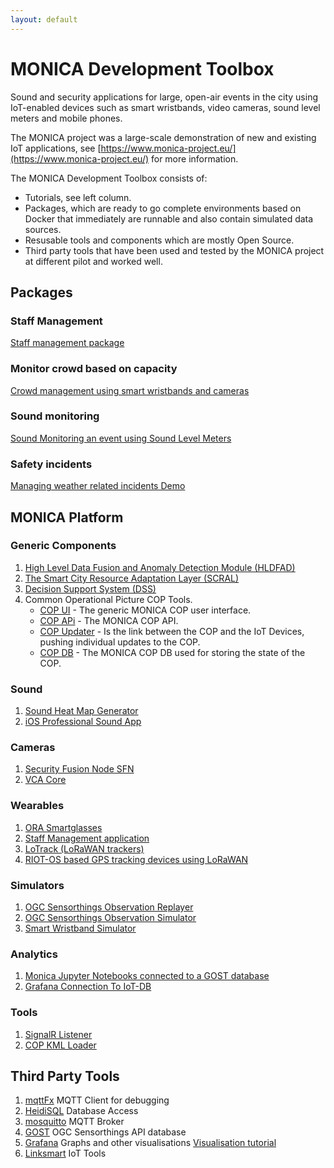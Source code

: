 ```yaml
---
layout: default
---
```


# MONICA Development Toolbox
Sound and security applications for large, open-air events in the city using IoT-enabled devices such as smart wristbands, video cameras, sound level meters and mobile phones.

The MONICA project was a large-scale demonstration of new and existing IoT applications, see [https://www.monica-project.eu/](https://www.monica-project.eu/) for more information.

The MONICA Development Toolbox consists of:
* Tutorials, see left column.
* Packages, which are ready to go complete environments based on Docker that immediately are runnable and also contain simulated data sources.
* Resusable tools and components which are mostly Open Source.
* Third party tools that have been used and tested by the MONICA project at different pilot and worked well.

## Packages

### Staff Management
[Staff management package]( https://github.com/MONICA-Project/staff-management-demo)

### Monitor crowd based on capacity
[Crowd management using smart wristbands and cameras](https://github.com/MONICA-Project/DockerGlobalWristbandSimulation)

### Sound monitoring
[Sound Monitoring an event using Sound Level Meters](https://github.com/MONICA-Project/DockerSoundDemo)

### Safety incidents
[Managing weather related incidents Demo](https://github.com/MONICA-Project/DockerEnvironmentSensorDemo)

## MONICA Platform 
### Generic Components
  1. [High Level Data Fusion and Anomaly Detection Module (HLDFAD)](https://github.com/MONICA-Project/HLDFAD_SourceCode)
  2. [The Smart City Resource Adaptation Layer (SCRAL)](https://github.com/MONICA-Project/scral-framework)
  3. [Decision Support System (DSS)](https://github.com/MONICA-Project/DSS)
  4. Common Operational Picture COP Tools.
     * [COP UI](https://github.com/MONICA-Project/COP-UI) - The generic MONICA COP user interface.
     * [COP APi](https://github.com/MONICA-Project/COP.API) - The MONICA COP API.    
     * [COP Updater](https://github.com/MONICA-Project/COPUpdater) - Is the link between the COP and the IoT Devices, pushing individual updates to the COP.    
     * [COP DB](https://github.com/MONICA-Project/COP.DB) - The MONICA COP DB used for storing the state of the COP.
     
### Sound 
  1. [Sound Heat Map Generator](https://github.com/MONICA-Project/sound-heat-map)
  2. [iOS Professional Sound App](https://github.com/MONICA-Project/ProSoundAppIOs)
  
### Cameras
  1. [Security Fusion Node SFN](https://github.com/MONICA-Project/sfn)
  2. [VCA Core](https://github.com/MONICA-Project/sfn/blob/master/VCAcore_Installation.md) 
  
### Wearables
  1. [ORA Smartglasses](https://github.com/MONICA-Project/MonicOra)
  2. [Staff Management application](https://github.com/MONICA-Project/map-project)
  3. [LoTrack (LoRaWAN trackers)](https://github.com/MONICA-Project/LoTrack)
  4. [RIOT-OS based GPS tracking devices using LoRaWAN](https://github.com/MONICA-Project/lorawan-tracker)
  
### Simulators
  1. [OGC Sensorthings Observation Replayer](https://github.com/MONICA-Project/observation-replayer)
  2. [OGC Sensorthings Observation Simulator](https://github.com/MONICA-Project/RunSimulation)
  3. [Smart Wristband Simulator](https://github.com/MONICA-Project/WristbandGwMqttEmulator)
  
### Analytics
  1. [Monica Jupyter Notebooks connected to a GOST database](https://github.com/MONICA-Project/gost-data_analytics)
  2. [Grafana Connection To IoT-DB](https://monica-project.github.io/sections/gost_retrieval.html)
  
### Tools
  1. [SignalR Listener](https://github.com/MONICA-Project/SignalRtestPrgrm)
  2. [COP KML Loader](https://github.com/MONICA-Project/ConvertKmlToMONICA)
  
## Third Party Tools  
  1. [mqttFx](https://mqttfx.jensd.de/) MQTT Client for debugging
  2. [HeidiSQL](https://www.heidisql.com/) Database Access
  3. [mosquitto](https://mosquitto.org/) MQTT Broker
  4. [GOST](https://www.gostserver.xyz/) OGC Sensorthings API database
  5. [Grafana](https://grafana.com/) Graphs and other visualisations [Visualisation tutorial](https://monica-project.github.io/sections/gost_retrieval.html)
  6. [Linksmart](https://linksmart.eu/) IoT Tools


